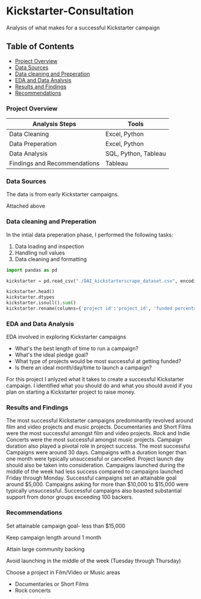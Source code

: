 # Kickstarter-Consultation
Analysis of what makes for a successful Kickstarter campaign


## Table of Contents

- [Project Overview](#project-overview)
- [Data Sources](#data-sources)
- [Data cleaning and Preperation](#data-cleaning-and-preperation)
- [EDA and Data Analysis](#eda-and-data-analysis)
- [Results and Findings](#results-and-findings)
- [Recommendations](#recommendations)

### Project Overview

|Analysis Steps|Tools|
|--------------|-----|
|Data Cleaning|Excel, Python|
|Data Preperation|Excel, Python|
|Data Analysis|SQL, Python, Tableau|
Findings and Recommendations|Tableau|


### Data Sources

The data is from early Kickstarter campaigns.

Attached above

### Data cleaning and Preperation

In the intial data preperation phase, I performed the following tasks:
1. Data loading and inspection
2. Handling null values
3. Data cleaning and formatting

```python
import pandas as pd

kickstarter = pd.read_csv("./DAI_kickstarterscrape_dataset.csv", encoding='latin-1')

kickstarter.head()
kickstarter.dtypes
kickstarter.isnull().sum()
kickstarter.rename(columns={'project id':'project_id', 'funded percentage':'funded_percent', 'funded date':'fund_date', 'reward levels':'reward_levels'})
```

### EDA and Data Analysis

EDA involved in exploring Kickstarter campaigns

- What's the best length of time to run a campaign?
- What's the ideal pledge goal?
- What type of projects would be most successful at getting funded?
- Is there an ideal month/day/time to launch a campaign?

For this project I anlyzed what it takes to create a successful Kickstarter campaign. I identified what you should do and what you should avoid if you plan on starting a Kickstarter project to raise money. 

### Results and Findings

The most successful Kickstarter campaigns predominantly revolved around film and video projects and music projects. Documentaries and Short Films were the most successful amongst film and video projects. Rock and Indie Concerts were the most successful amongst music projects. Campaign duration also played a pivotal role in project success. The most successful Campaigns were around 30 days. Campaigns with a duration longer than one month were typically unsuccessful or cancelled. Project launch day should also be taken into consideration. Campaigns launched during the middle of the week had less success compared to campaigns launched Friday through Monday. Successful campaigns set an attainable goal around $5,000. Campaigns asking for more than $10,000 to $15,000 were typically unsuccessful. Successful campaigns also boasted substantial support from donor groups exceeding 100 backers.


### Recommendations

Set attainable campaign goal- less than $15,000

Keep campaign length around 1 month

Attain large community backing

Avoid launching in the middle of the week (Tuesday through Thursday)

Choose a project in Film/Video or Music areas

- Documentaries or Short Films
- Rock concerts




